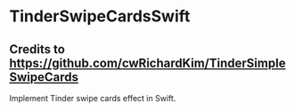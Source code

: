 TinderSwipeCardsSwift
======

## Credits to https://github.com/cwRichardKim/TinderSimpleSwipeCards

Implement Tinder swipe cards effect in Swift.
